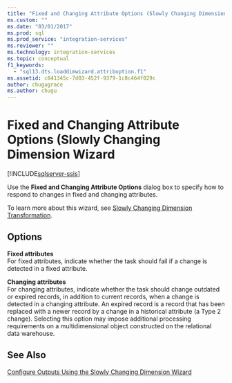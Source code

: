 ```yaml
---
title: "Fixed and Changing Attribute Options (Slowly Changing Dimension Wizard | Microsoft Docs"
ms.custom: ""
ms.date: "03/01/2017"
ms.prod: sql
ms.prod_service: "integration-services"
ms.reviewer: ""
ms.technology: integration-services
ms.topic: conceptual
f1_keywords: 
  - "sql13.dts.loaddimwizard.attriboption.f1"
ms.assetid: c841345c-7d03-452f-9379-1c8c464f029c
author: chugugrace
ms.author: chugu
---
```

# Fixed and Changing Attribute Options (Slowly Changing Dimension Wizard

[!INCLUDE[sqlserver-ssis](../../../includes/applies-to-version/sqlserver-ssis.md)]


  Use the **Fixed and Changing Attribute Options** dialog box to specify how to respond to changes in fixed and changing attributes.  
  
 To learn more about this wizard, see [Slowly Changing Dimension Transformation](../../../integration-services/data-flow/transformations/slowly-changing-dimension-transformation.md).  
  
## Options  
 **Fixed attributes**  
 For fixed attributes, indicate whether the task should fail if a change is detected in a fixed attribute.  
  
 **Changing attributes**  
 For changing attributes, indicate whether the task should change outdated or expired records, in addition to current records, when a change is detected in a changing attribute. An expired record is a record that has been replaced with a newer record by a change in a historical attribute (a Type 2 change). Selecting this option may impose additional processing requirements on a multidimensional object constructed on the relational data warehouse.  
  
## See Also  
 [Configure Outputs Using the Slowly Changing Dimension Wizard](../../../integration-services/data-flow/transformations/configure-outputs-using-the-slowly-changing-dimension-wizard.md)  
  
  
